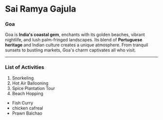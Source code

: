 # Sai Ramya Gajula
### Goa

 Goa is **India's coastal gem**, enchants with its golden beaches, vibrant nightlife, and lush palm-fringed landscapes. Its blend of **Portuguese heritage** and Indian culture creates a unique atmosphere. From tranquil sunsets to bustling markets, Goa's charm captivates all who visit.

---

### List of Activities

1. Snorkeling
2. Hot Air Ballooning
3. Spice Plantation Tour
4. Beach Hopping

* Fish Curry
* chicken cafreal
* Prawn Balchao